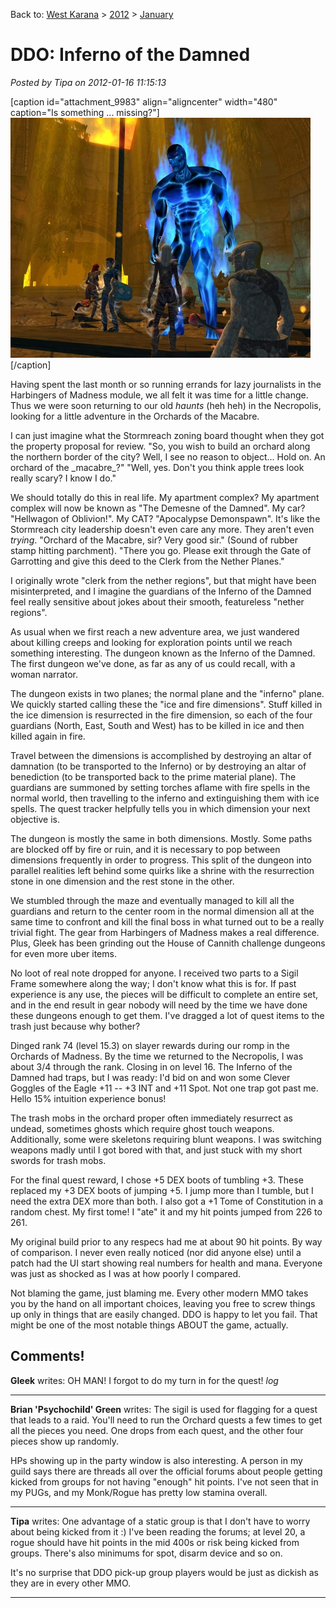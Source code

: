 Back to: [West Karana](/posts/westkarana.md) > [2012](/posts/2012/westkarana.md) > [January](./westkarana.md)
# DDO: Inferno of the Damned

*Posted by Tipa on 2012-01-16 11:15:13*

[caption id="attachment\_9983" align="aligncenter" width="480" caption="Is something ... missing?"][![](../../../uploads/2012/01/dndclient-2012-01-15-23-39-49-21-480x384.jpg "Is something ... missing?")](../../../uploads/2012/01/dndclient-2012-01-15-23-39-49-21.jpg)[/caption]

Having spent the last month or so running errands for lazy journalists in the Harbingers of Madness module, we all felt it was time for a little change. Thus we were soon returning to our old *haunts* (heh heh) in the Necropolis, looking for a little adventure in the Orchards of the Macabre.

I can just imagine what the Stormreach zoning board thought when they got the property proposal for review. "So, you wish to build an orchard along the northern border of the city? Well, I see no reason to object... Hold on. An orchard of the \_macabre\_?" "Well, yes. Don't you think apple trees look really scary? I know I do."

We should totally do this in real life. My apartment complex? My apartment complex will now be known as "The Demesne of the Damned". My car? "Hellwagon of Oblivion!". My CAT? "Apocalypse Demonspawn". It's like the Stormreach city leadership doesn't even care any more. They aren't even *trying*. "Orchard of the Macabre, sir? Very good sir." (Sound of rubber stamp hitting parchment). "There you go. Please exit through the Gate of Garrotting and give this deed to the Clerk from the Nether Planes."

I originally wrote "clerk from the nether regions", but that might have been misinterpreted, and I imagine the guardians of the Inferno of the Damned feel really sensitive about jokes about their smooth, featureless "nether regions".

As usual when we first reach a new adventure area, we just wandered about killing creeps and looking for exploration points until we reach something interesting. The dungeon known as the Inferno of the Damned. The first dungeon we've done, as far as any of us could recall, with a woman narrator.

The dungeon exists in two planes; the normal plane and the "inferno" plane. We quickly started calling these the "ice and fire dimensions". Stuff killed in the ice dimension is resurrected in the fire dimension, so each of the four guardians (North, East, South and West) has to be killed in ice and then killed again in fire.

Travel between the dimensions is accomplished by destroying an altar of damnation (to be transported to the Inferno) or by destroying an altar of benediction (to be transported back to the prime material plane). The guardians are summoned by setting torches aflame with fire spells in the normal world, then travelling to the inferno and extinguishing them with ice spells. The quest tracker helpfully tells you in which dimension your next objective is.

The dungeon is mostly the same in both dimensions. Mostly. Some paths are blocked off by fire or ruin, and it is necessary to pop between dimensions frequently in order to progress. This split of the dungeon into parallel realities left behind some quirks like a shrine with the resurrection stone in one dimension and the rest stone in the other.

We stumbled through the maze and eventually managed to kill all the guardians and return to the center room in the normal dimension all at the same time to confront and kill the final boss in what turned out to be a really trivial fight. The gear from Harbingers of Madness makes a real difference. Plus, Gleek has been grinding out the House of Cannith challenge dungeons for even more uber items.

No loot of real note dropped for anyone. I received two parts to a Sigil Frame somewhere along the way; I don't know what this is for. If past experience is any use, the pieces will be difficult to complete an entire set, and in the end result in gear nobody will need by the time we have done these dungeons enough to get them. I've dragged a lot of quest items to the trash just because why bother?

Dinged rank 74 (level 15.3) on slayer rewards during our romp in the Orchards of Madness. By the time we returned to the Necropolis, I was about 3/4 through the rank. Closing in on level 16. The Inferno of the Damned had traps, but I was ready: I'd bid on and won some Clever Goggles of the Eagle +11 -- +3 INT and +11 Spot. Not one trap got past me. Hello 15% intuition experience bonus!

The trash mobs in the orchard proper often immediately resurrect as undead, sometimes ghosts which require ghost touch weapons. Additionally, some were skeletons requiring blunt weapons. I was switching weapons madly until I got bored with that, and just stuck with my short swords for trash mobs.

For the final quest reward, I chose +5 DEX boots of tumbling +3. These replaced my +3 DEX boots of jumping +5. I jump more than I tumble, but I need the extra DEX more than both. I also got a +1 Tome of Constitution in a random chest. My first tome! I "ate" it and my hit points jumped from 226 to 261.

My original build prior to any respecs had me at about 90 hit points. By way of comparison. I never even really noticed (nor did anyone else) until a patch had the UI start showing real numbers for health and mana. Everyone was just as shocked as I was at how poorly I compared.

Not blaming the game, just blaming me. Every other modern MMO takes you by the hand on all important choices, leaving you free to screw things up only in things that are easily changed. DDO is happy to let you fail. That might be one of the most notable things ABOUT the game, actually. 
## Comments!

**Gleek** writes: OH MAN! I forgot to do my turn in for the quest! *log*

---

**Brian 'Psychochild' Green** writes: The sigil is used for flagging for a quest that leads to a raid. You'll need to run the Orchard quests a few times to get all the pieces you need. One drops from each quest, and the other four pieces show up randomly.

HPs showing up in the party window is also interesting. A person in my guild says there are threads all over the official forums about people getting kicked from groups for not having "enough" hit points. I've not seen that in my PUGs, and my Monk/Rogue has pretty low stamina overall.

---

**Tipa** writes: One advantage of a static group is that I don't have to worry about being kicked from it :) I've been reading the forums; at level 20, a rogue should have hit points in the mid 400s or risk being kicked from groups. There's also minimums for spot, disarm device and so on.

It's no surprise that DDO pick-up group players would be just as dickish as they are in every other MMO.

---


